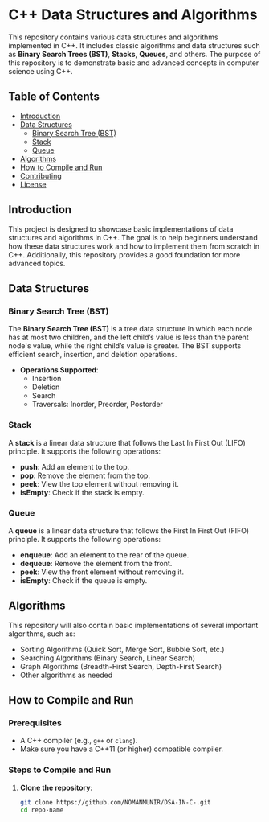 # C++ Data Structures and Algorithms

This repository contains various data structures and algorithms implemented in C++. It includes classic algorithms and data structures such as **Binary Search Trees (BST)**, **Stacks**, **Queues**, and others. The purpose of this repository is to demonstrate basic and advanced concepts in computer science using C++.

## Table of Contents

- [Introduction](#introduction)
- [Data Structures](#data-structures)
  - [Binary Search Tree (BST)](#binary-search-tree-bst)
  - [Stack](#stack)
  - [Queue](#queue)
- [Algorithms](#algorithms)
- [How to Compile and Run](#how-to-compile-and-run)
- [Contributing](#contributing)
- [License](#license)

## Introduction

This project is designed to showcase basic implementations of data structures and algorithms in C++. The goal is to help beginners understand how these data structures work and how to implement them from scratch in C++. Additionally, this repository provides a good foundation for more advanced topics.

## Data Structures

### Binary Search Tree (BST)

The **Binary Search Tree (BST)** is a tree data structure in which each node has at most two children, and the left child’s value is less than the parent node's value, while the right child’s value is greater. The BST supports efficient search, insertion, and deletion operations.

- **Operations Supported**:
  - Insertion
  - Deletion
  - Search
  - Traversals: Inorder, Preorder, Postorder

### Stack

A **stack** is a linear data structure that follows the Last In First Out (LIFO) principle. It supports the following operations:
- **push**: Add an element to the top.
- **pop**: Remove the element from the top.
- **peek**: View the top element without removing it.
- **isEmpty**: Check if the stack is empty.

### Queue

A **queue** is a linear data structure that follows the First In First Out (FIFO) principle. It supports the following operations:
- **enqueue**: Add an element to the rear of the queue.
- **dequeue**: Remove the element from the front.
- **peek**: View the front element without removing it.
- **isEmpty**: Check if the queue is empty.

## Algorithms

This repository will also contain basic implementations of several important algorithms, such as:
- Sorting Algorithms (Quick Sort, Merge Sort, Bubble Sort, etc.)
- Searching Algorithms (Binary Search, Linear Search)
- Graph Algorithms (Breadth-First Search, Depth-First Search)
- Other algorithms as needed

## How to Compile and Run

### Prerequisites

- A C++ compiler (e.g., `g++` or `clang`).
- Make sure you have a C++11 (or higher) compatible compiler.

### Steps to Compile and Run

1. **Clone the repository**:

   ```bash
   git clone https://github.com/NOMANMUNIR/DSA-IN-C-.git
   cd repo-name
